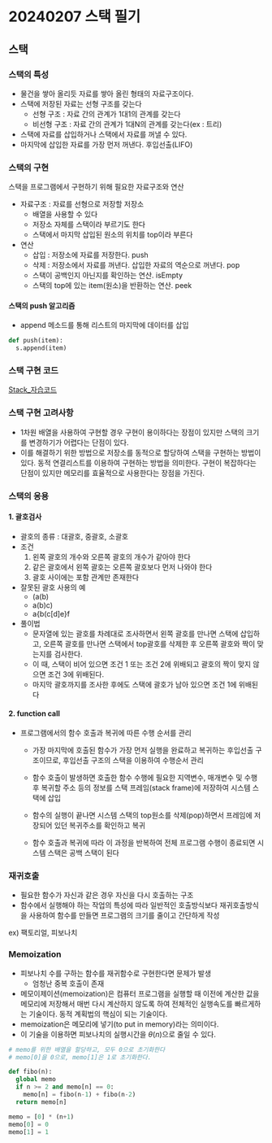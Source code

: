 # 20240207 스택 필기

## 스택

### 스택의 특성
- 물건을 쌓아 올리듯 자료를 쌓아 올린 형태의 자료구조이다.
- 스택에 저장된 자료는 선형 구조를 갖는다
  - 선형 구조 : 자료 간의 관계가 1대1의 관계를 갖는다
  - 비선형 구조 : 자료 간의 관계가 1대N의 관계를 갖는다(ex : 트리)
- 스택에 자료를 삽입하거나 스택에서 자료를 꺼낼 수 있다.
- 마지막에 삽입한 자료를 가장 먼저 꺼낸다. 후입선출(LIFO)

### 스택의 구현

스택을 프로그램에서 구현하기 위해 필요한 자료구조와 연산

- 자료구조 : 자료를 선형으로 저장할 저장소
  - 배열을 사용할 수 있다
  - 저장소 자체를 스택이라 부르기도 한다
  - 스택에서 마지막 삽입된 원소의 위치를 top이라 부른다
- 연산
  - 삽입 : 저장소에 자료를 저장한다. push
  - 삭제 : 저장소에서 자료를 꺼낸다. 삽입한 자료의 역순으로 꺼낸다. pop
  - 스택이 공백인지 아닌지를 확인하는 연산. isEmpty
  - 스택의 top에 있는 item(원소)을 반환하는 연산. peek

#### 스택의 push 알고리즘
- append 메소드를 통해 리스트의 마지막에 데이터를 삽입
```python
def push(item):
  s.append(item)
```

### 스택 구현 코드
[Stack_자습코드](../../00_selfstudy/DataStructure/04_stack/stackClass.py)

### 스택 구현 고려사항
- 1차원 배열을 사용하여 구현할 경우 구현이 용이하다는 장점이 있지만 스택의 크기를 변경하기가 어렵다는 단점이 있다.
- 이를 해결하기 위한 방법으로 저장소를 동적으로 할당하여 스택을 구현하는 방법이 있다. 동적 연결리스트를 이용하여 구현하는 방법을 의미한다. 구현이 복잡하다는 단점이 있지만 메모리를 효율적으로 사용한다는 장점을 가진다.

### 스택의 응용

#### 1. 괄호검사
- 괄호의 종류 : 대괄호, 중괄호, 소괄호
- 조건
  1. 왼쪽 괄호의 개수와 오른쪽 괄호의 개수가 같아야 한다
  2. 같은 괄호에서 왼쪽 괄호는 오른쪽 괄호보다 먼저 나와야 한다
  3. 괄호 사이에는 포함 관계만 존재한다
- 잘못된 괄호 사용의 예
  - (a(b)
  - a(b)c)
  - a{b(c[d]e}f 
- 풀이법
  - 문자열에 있는 괄호를 차례대로 조사하면서 왼쪽 괄호를 만나면 스택에 삽입하고, 오른쪽 괄호를 만나면 스택에서 top괄호를 삭제한 후 오른쪽 괄호와 짝이 맞는지를 검사한다.
  - 이 때, 스택이 비어 있으면 조건 1 또는 조건 2에 위배되고 괄호의 짝이 맞지 않으면 조건 3에 위배된다.
  - 마지막 괄호까지를 조사한 후에도 스택에 괄호가 남아 있으면 조건 1에 위배된다

#### 2. function call
- 프로그램에서의 함수 호출과 복귀에 따른 수행 순서를 관리
  - 가장 마지막에 호출된 함수가 가장 먼저 실행을 완료하고 복귀하는 후입선출 구조이므로, 후입선출 구조의 스택을 이용하여 수행순서 관리
  - 함수 호출이 발생하면 호출한 함수 수행에 필요한 지역변수, 매개변수 및 수행 후 복귀할 주소 등의 정보를 스택 프레임(stack frame)에 저장하여 시스템 스택에 삽입


  - 함수의 실행이 끝나면 시스템 스택의 top원소를 삭제(pop)하면서 프레임에 저장되어 있던 복귀주소를 확인하고 복귀
  - 함수 호출과 복귀에 따라 이 과정을 반복하여 전체 프로그램 수행이 종료되면 시스템 스택은 공백 스택이 된다

### 재귀호출
- 필요한 함수가 자신과 같은 경우 자신을 다시 호출하는 구조
- 함수에서 실행해야 하는 작업의 특성에 따라 일반적인 호출방식보다 재귀호출방식을 사용하여 함수를 만들면 프로그램의 크기를 줄이고 간단하게 작성

ex) 팩토리얼, 피보나치

### Memoization
- 피보나치 수를 구하는 함수를 재귀함수로 구현한다면 문제가 발생
  - 엄청난 중복 호출이 존재
- 메모이제이션(memoization)은 컴퓨터 프로그램을 실행할 때 이전에 계산한 값을 메모리에 저장해서 매번 다시 계산하지 않도록 하여 전체적인 실행속도를 빠르게하는 기술이다. 동적 계획법의 핵심이 되는 기술이다.
- memoization은 메모리에 넣기(to put in memory)라는 의미이다.
- 이 기술을 이용하면 피보나치의 실행시간을 $\theta(n)$으로 줄일 수 있다.
```python
# memo를 위한 배열을 할당하고, 모두 0으로 초기화한다
# memo[0]을 0으로, memo[1]은 1로 초기화한다.

def fibo(n):
  global memo
  if n >= 2 and memo[n] == 0:
    memo[n] = fibo(n-1) + fibo(n-2)
  return memo[n]

memo = [0] * (n+1)
memo[0] = 0
memo[1] = 1
```